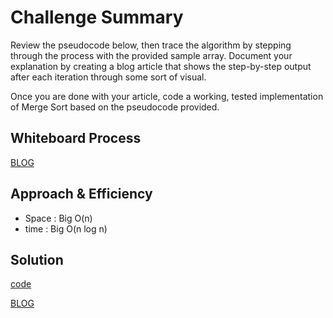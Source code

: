 # Challenge Summary
<!-- Description of the challenge -->
Review the pseudocode below, then trace the algorithm by stepping through the process with the provided sample array. Document your explanation by creating a blog article that shows the step-by-step output after each iteration through some sort of visual.

Once you are done with your article, code a working, tested implementation of Merge Sort based on the pseudocode provided.
## Whiteboard Process
<!-- Embedded whiteboard image -->
[BLOG](BLOG.md)
## Approach & Efficiency
<!-- What approach did you take? Why? What is the Big O space/time for this approach? -->
* Space : Big O(n)
* time : Big O(n log n)
## Solution
<!-- Show how to run your code, and examples of it in action -->
[code](marge_sort.py)

[BLOG](BLOG.md)